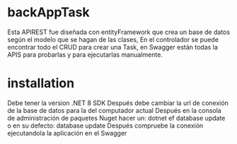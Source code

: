 # backAppTask
Esta APIREST fue diseñada con entityFramework que crea un base de datos según el modelo que se hagan de las clases,
En el controlador se puede encontrar todo el CRUD para crear una Task, en Swagger están todas la APIS para probarlas y para ejecutarlas manualmente.

# installation
Debe tener la version .NET 8 SDK
Después debe cambiar la url de conexión de la base de datos para la del computador actual
Después en la consola de administración de paquetes Nuget hacer un: dotnet ef database update 
o en su defecto: database update
Después compruebe la conexión ejecutandola la aplicación en el Swagger 